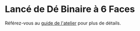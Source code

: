 # Lancé de Dé Binaire à 6 Faces

Référez-vous au [guide de l'atelier][doc] pour plus de détails.


[doc]: https://Robotic974.github.io/binary-dice-roll